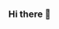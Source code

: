### Hi there 👋

<!--
**ab4727/ab4727** is a ✨ _special_ ✨ repository because its `README.md` (this file) appears on your GitHub profile.

# My name is Alicia.

- 🔭 I’m currently working on ...
- 🌱 I’m currently learning ...
- 👯 I’m looking to collaborate on ...
- 🤔 I’m looking for help with ...
- 💬 Ask me about ...
- 📫 How to reach me: ...
- 😄 Pronouns: ...
- ⚡ Fun fact: ...
-->
